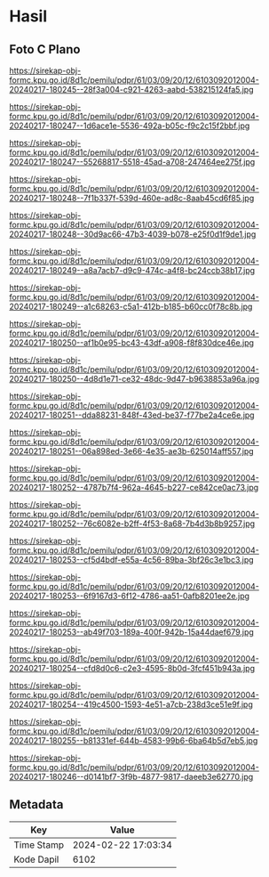 # Hasil

## Foto C Plano

https://sirekap-obj-formc.kpu.go.id/8d1c/pemilu/pdpr/61/03/09/20/12/6103092012004-20240217-180245--28f3a004-c921-4263-aabd-538215124fa5.jpg

https://sirekap-obj-formc.kpu.go.id/8d1c/pemilu/pdpr/61/03/09/20/12/6103092012004-20240217-180247--1d6ace1e-5536-492a-b05c-f9c2c15f2bbf.jpg

https://sirekap-obj-formc.kpu.go.id/8d1c/pemilu/pdpr/61/03/09/20/12/6103092012004-20240217-180247--55268817-5518-45ad-a708-247464ee275f.jpg

https://sirekap-obj-formc.kpu.go.id/8d1c/pemilu/pdpr/61/03/09/20/12/6103092012004-20240217-180248--7f1b337f-539d-460e-ad8c-8aab45cd6f85.jpg

https://sirekap-obj-formc.kpu.go.id/8d1c/pemilu/pdpr/61/03/09/20/12/6103092012004-20240217-180248--30d9ac66-47b3-4039-b078-e25f0d1f9de1.jpg

https://sirekap-obj-formc.kpu.go.id/8d1c/pemilu/pdpr/61/03/09/20/12/6103092012004-20240217-180249--a8a7acb7-d9c9-474c-a4f8-bc24ccb38b17.jpg

https://sirekap-obj-formc.kpu.go.id/8d1c/pemilu/pdpr/61/03/09/20/12/6103092012004-20240217-180249--a1c68263-c5a1-412b-b185-b60cc0f78c8b.jpg

https://sirekap-obj-formc.kpu.go.id/8d1c/pemilu/pdpr/61/03/09/20/12/6103092012004-20240217-180250--af1b0e95-bc43-43df-a908-f8f830dce46e.jpg

https://sirekap-obj-formc.kpu.go.id/8d1c/pemilu/pdpr/61/03/09/20/12/6103092012004-20240217-180250--4d8d1e71-ce32-48dc-9d47-b9638853a96a.jpg

https://sirekap-obj-formc.kpu.go.id/8d1c/pemilu/pdpr/61/03/09/20/12/6103092012004-20240217-180251--dda88231-848f-43ed-be37-f77be2a4ce6e.jpg

https://sirekap-obj-formc.kpu.go.id/8d1c/pemilu/pdpr/61/03/09/20/12/6103092012004-20240217-180251--06a898ed-3e66-4e35-ae3b-625014aff557.jpg

https://sirekap-obj-formc.kpu.go.id/8d1c/pemilu/pdpr/61/03/09/20/12/6103092012004-20240217-180252--4787b7f4-962a-4645-b227-ce842ce0ac73.jpg

https://sirekap-obj-formc.kpu.go.id/8d1c/pemilu/pdpr/61/03/09/20/12/6103092012004-20240217-180252--76c6082e-b2ff-4f53-8a68-7b4d3b8b9257.jpg

https://sirekap-obj-formc.kpu.go.id/8d1c/pemilu/pdpr/61/03/09/20/12/6103092012004-20240217-180253--cf5d4bdf-e55a-4c56-89ba-3bf26c3e1bc3.jpg

https://sirekap-obj-formc.kpu.go.id/8d1c/pemilu/pdpr/61/03/09/20/12/6103092012004-20240217-180253--6f9167d3-6f12-4786-aa51-0afb8201ee2e.jpg

https://sirekap-obj-formc.kpu.go.id/8d1c/pemilu/pdpr/61/03/09/20/12/6103092012004-20240217-180253--ab49f703-189a-400f-942b-15a44daef679.jpg

https://sirekap-obj-formc.kpu.go.id/8d1c/pemilu/pdpr/61/03/09/20/12/6103092012004-20240217-180254--cfd8d0c6-c2e3-4595-8b0d-3fcf451b943a.jpg

https://sirekap-obj-formc.kpu.go.id/8d1c/pemilu/pdpr/61/03/09/20/12/6103092012004-20240217-180254--419c4500-1593-4e51-a7cb-238d3ce51e9f.jpg

https://sirekap-obj-formc.kpu.go.id/8d1c/pemilu/pdpr/61/03/09/20/12/6103092012004-20240217-180255--b81331ef-644b-4583-99b6-6ba64b5d7eb5.jpg

https://sirekap-obj-formc.kpu.go.id/8d1c/pemilu/pdpr/61/03/09/20/12/6103092012004-20240217-180246--d0141bf7-3f9b-4877-9817-daeeb3e62770.jpg


## Metadata

| Key        | Value               |
| ---------- | ------------------- |
| Time Stamp | 2024-02-22 17:03:34 |
| Kode Dapil | 6102                |




